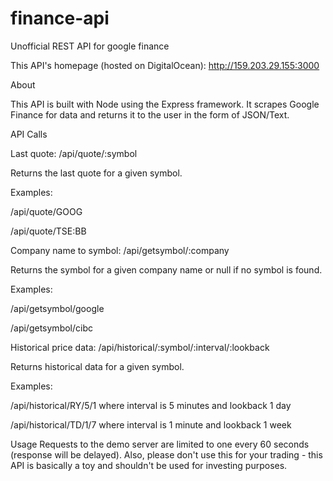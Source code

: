 # finance-api
Unofficial REST API for google finance

This API's homepage (hosted on DigitalOcean): http://159.203.29.155:3000

About

This API is built with Node using the Express framework. It scrapes Google Finance for data and returns it to the user in the form of JSON/Text.

API Calls

Last quote: /api/quote/:symbol

Returns the last quote for a given symbol.

Examples:

/api/quote/GOOG

/api/quote/TSE:BB

Company name to symbol: /api/getsymbol/:company

Returns the symbol for a given company name or null if no symbol is found.

Examples:

/api/getsymbol/google

/api/getsymbol/cibc

Historical price data: /api/historical/:symbol/:interval/:lookback

Returns historical data for a given symbol.

Examples:

/api/historical/RY/5/1 where interval is 5 minutes and lookback 1 day

/api/historical/TD/1/7 where interval is 1 minute and lookback 1 week

Usage
Requests to the demo server are limited to one every 60 seconds (response will be delayed). 
Also, please don't use this for your trading - this API is basically a toy and shouldn't be used for investing purposes.
